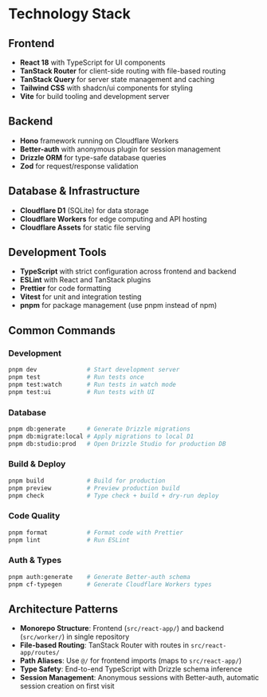 # Technology Stack

## Frontend
- **React 18** with TypeScript for UI components
- **TanStack Router** for client-side routing with file-based routing
- **TanStack Query** for server state management and caching
- **Tailwind CSS** with shadcn/ui components for styling
- **Vite** for build tooling and development server

## Backend
- **Hono** framework running on Cloudflare Workers
- **Better-auth** with anonymous plugin for session management
- **Drizzle ORM** for type-safe database queries
- **Zod** for request/response validation

## Database & Infrastructure
- **Cloudflare D1** (SQLite) for data storage
- **Cloudflare Workers** for edge computing and API hosting
- **Cloudflare Assets** for static file serving

## Development Tools
- **TypeScript** with strict configuration across frontend and backend
- **ESLint** with React and TanStack plugins
- **Prettier** for code formatting
- **Vitest** for unit and integration testing
- **pnpm** for package management (use pnpm instead of npm)

## Common Commands

### Development
```bash
pnpm dev              # Start development server
pnpm test             # Run tests once
pnpm test:watch       # Run tests in watch mode
pnpm test:ui          # Run tests with UI
```

### Database
```bash
pnpm db:generate      # Generate Drizzle migrations
pnpm db:migrate:local # Apply migrations to local D1
pnpm db:studio:prod   # Open Drizzle Studio for production DB
```

### Build & Deploy
```bash
pnpm build            # Build for production
pnpm preview          # Preview production build
pnpm check            # Type check + build + dry-run deploy
```

### Code Quality
```bash
pnpm format           # Format code with Prettier
pnpm lint             # Run ESLint
```

### Auth & Types
```bash
pnpm auth:generate    # Generate Better-auth schema
pnpm cf-typegen       # Generate Cloudflare Workers types
```

## Architecture Patterns

- **Monorepo Structure**: Frontend (`src/react-app/`) and backend (`src/worker/`) in single repository
- **File-based Routing**: TanStack Router with routes in `src/react-app/routes/`
- **Path Aliases**: Use `@/` for frontend imports (maps to `src/react-app/`)
- **Type Safety**: End-to-end TypeScript with Drizzle schema inference
- **Session Management**: Anonymous sessions with Better-auth, automatic session creation on first visit